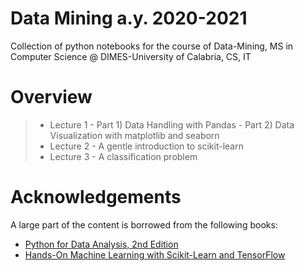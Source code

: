 # Data Mining a.y. 2020-2021
Collection of python notebooks for the course of Data-Mining,
MS in Computer Science @ DIMES-University of Calabria, CS, IT

# Overview
> * Lecture 1 - Part 1) Data Handling with Pandas -  Part 2) Data Visualization with matplotlib and seaborn
> * Lecture 2 - A gentle introduction to scikit-learn
> * Lecture 3 - A classification problem
<!-- > * Lecture 4 - Recommendation Systems and Anomaly Detection - (Scrivere Note sul sito)  -->
<!-- > * Lecture 5 - Dealing with temporal data - (Scrivere Notebook)  --> 
<!-- > * Lecture 6 - Debugging - (Scrivere Note sul Sito)  -->
<!-- > * Dimensionality reduction - (Scrivere note sul sito + Notebook) -->
<!-- > * Lecture 7 - Ensemble Learning and Clustering -->
<!-- > * Lecture 8 - Project Example -->
    


# Acknowledgements
A large part of the content is borrowed from the following books:

* [Python for Data Analysis, 2nd Edition](https://www.programmer-books.com/wp-content/uploads/2019/04/Python-for-Data-Analysis-2nd-Edition.pdf)
* [Hands-On Machine Learning with Scikit-Learn and TensorFlow](http://shop.oreilly.com/product/0636920052289.do)

